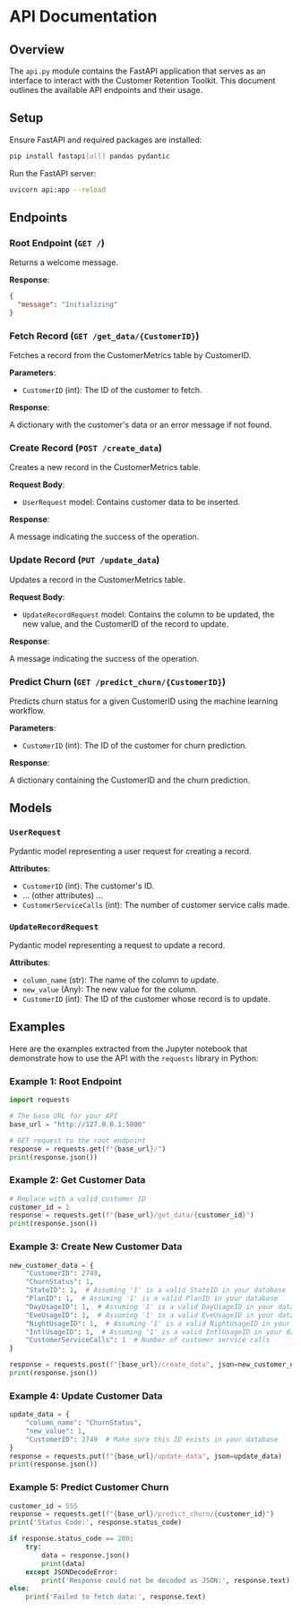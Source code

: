 # **API Documentation**

## **Overview**

The `api.py` module contains the FastAPI application that serves as an interface to interact with the Customer Retention Toolkit. This document outlines the available API endpoints and their usage.

## **Setup**

Ensure FastAPI and required packages are installed:

```bash
pip install fastapi[all] pandas pydantic
```

Run the FastAPI server:

```bash
uvicorn api:app --reload
```

## **Endpoints**

### Root Endpoint (`GET /`)

Returns a welcome message.

**Response**:

```json
{
  "message": "Initializing"
}
```

### Fetch Record (`GET /get_data/{CustomerID}`)

Fetches a record from the CustomerMetrics table by CustomerID.

**Parameters**:

- `CustomerID` (int): The ID of the customer to fetch.

**Response**:

A dictionary with the customer's data or an error message if not found.

### Create Record (`POST /create_data`)

Creates a new record in the CustomerMetrics table.

**Request Body**:

- `UserRequest` model: Contains customer data to be inserted.

**Response**:

A message indicating the success of the operation.

### Update Record (`PUT /update_data`)

Updates a record in the CustomerMetrics table.

**Request Body**:

- `UpdateRecordRequest` model: Contains the column to be updated, the new value, and the CustomerID of the record to update.

**Response**:

A message indicating the success of the operation.

### Predict Churn (`GET /predict_churn/{CustomerID}`)

Predicts churn status for a given CustomerID using the machine learning workflow.

**Parameters**:

- `CustomerID` (int): The ID of the customer for churn prediction.

**Response**:

A dictionary containing the CustomerID and the churn prediction.

## **Models**

### `UserRequest`

Pydantic model representing a user request for creating a record.

**Attributes**:

- `CustomerID` (int): The customer's ID.
- ... (other attributes) ...
- `CustomerServiceCalls` (int): The number of customer service calls made.

### `UpdateRecordRequest`

Pydantic model representing a request to update a record.

**Attributes**:

- `column_name` (str): The name of the column to update.
- `new_value` (Any): The new value for the column.
- `CustomerID` (int): The ID of the customer whose record is to update.

## **Examples**

Here are the examples extracted from the Jupyter notebook that demonstrate how to use the API with the `requests` library in Python:

### **Example 1: Root Endpoint**

```python
import requests

# The base URL for your API
base_url = "http://127.0.0.1:5000"

# GET request to the root endpoint
response = requests.get(f"{base_url}/")
print(response.json())
```

### **Example 2: Get Customer Data**

```python
# Replace with a valid customer ID
customer_id = 1
response = requests.get(f"{base_url}/get_data/{customer_id}")
print(response.json())
```

### **Example 3: Create New Customer Data**

```python
new_customer_data = {
    "CustomerID": 2749,
    "ChurnStatus": 1,
    "StateID": 1,  # Assuming '1' is a valid StateID in your database
    "PlanID": 1,  # Assuming '1' is a valid PlanID in your database
    "DayUsageID": 1,  # Assuming '1' is a valid DayUsageID in your database
    "EveUsageID": 1,  # Assuming '1' is a valid EveUsageID in your database
    "NightUsageID": 1,  # Assuming '1' is a valid NightUsageID in your database
    "IntlUsageID": 1,  # Assuming '1' is a valid IntlUsageID in your database
    "CustomerServiceCalls": 1  # Number of customer service calls
}

response = requests.post(f"{base_url}/create_data", json=new_customer_data)
print(response.json())
```

### **Example 4: Update Customer Data**

```python
update_data = {
    "column_name": "ChurnStatus",
    "new_value": 1,
    "CustomerID": 2749  # Make sure this ID exists in your database
}
response = requests.put(f"{base_url}/update_data", json=update_data)
print(response.json())
```

### **Example 5: Predict Customer Churn**

```python
customer_id = 555
response = requests.get(f"{base_url}/predict_churn/{customer_id}")
print('Status Code:', response.status_code)

if response.status_code == 200:
    try:
        data = response.json()
        print(data)
    except JSONDecodeError:
        print('Response could not be decoded as JSON:', response.text)
else:
    print('Failed to fetch data:', response.text)
```
